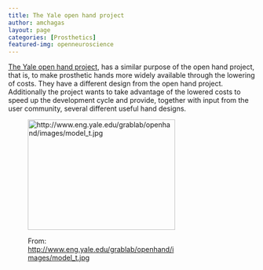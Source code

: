 ```yaml
---
title: The Yale open hand project
author: amchagas
layout: page
categories: [Prosthetics]
featured-img: openneuroscience
---
```

[The Yale open hand project](http://www.eng.yale.edu/grablab/openhand/), has a similar purpose of the open hand project, that is, to make prosthetic hands more widely available through the lowering of costs. They have a different design from the open hand project. Additionally the project wants to take advantage of the lowered costs to speed up the development cycle and provide, together with input from the user community, several different useful hand designs.<figure id="attachment_986" style="width: 300px" class="wp-caption aligncenter">

[<img class="size-medium wp-image-986" src="https://i1.wp.com/openeuroscience.com/wp-content/uploads/2015/01/model_t.jpg?resize=300%2C225" alt="http://www.eng.yale.edu/grablab/openhand/images/model_t.jpg" width="300" height="225" srcset="https://i1.wp.com/openeuroscience.com/wp-content/uploads/2015/01/model_t.jpg?w=800 800w, https://i1.wp.com/openeuroscience.com/wp-content/uploads/2015/01/model_t.jpg?resize=300%2C225 300w, https://i1.wp.com/openeuroscience.com/wp-content/uploads/2015/01/model_t.jpg?resize=768%2C576 768w" sizes="(max-width: 300px) 100vw, 300px" data-recalc-dims="1" />](https://i1.wp.com/openeuroscience.com/wp-content/uploads/2015/01/model_t.jpg)<figcaption class="wp-caption-text">From: http://www.eng.yale.edu/grablab/openhand/images/model_t.jpg</figcaption></figure>
